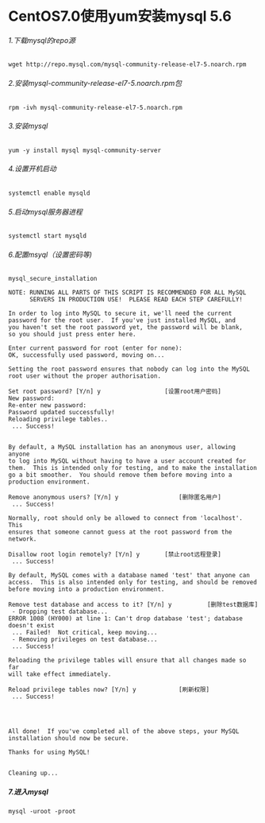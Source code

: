 # CentOS7.0使用yum安装mysql 5.6
###### 1.下载mysql的repo源
	wget http://repo.mysql.com/mysql-community-release-el7-5.noarch.rpm

###### 2.安装mysql-community-release-el7-5.noarch.rpm包
	rpm -ivh mysql-community-release-el7-5.noarch.rpm

###### 3.安装mysql
	yum -y install mysql mysql-community-server

###### 4.设置开机启动
	systemctl enable mysqld
###### 5.启动mysql服务器进程
	systemctl start mysqld
###### 6.配置msyql（设置密码等)
	mysql_secure_installation
	
```shell
NOTE: RUNNING ALL PARTS OF THIS SCRIPT IS RECOMMENDED FOR ALL MySQL
      SERVERS IN PRODUCTION USE!  PLEASE READ EACH STEP CAREFULLY!

In order to log into MySQL to secure it, we'll need the current
password for the root user.  If you've just installed MySQL, and
you haven't set the root password yet, the password will be blank,
so you should just press enter here.

Enter current password for root (enter for none): 
OK, successfully used password, moving on...

Setting the root password ensures that nobody can log into the MySQL
root user without the proper authorisation.

Set root password? [Y/n] y                  [设置root用户密码]
New password: 
Re-enter new password: 
Password updated successfully!
Reloading privilege tables..
 ... Success!


By default, a MySQL installation has an anonymous user, allowing anyone
to log into MySQL without having to have a user account created for
them.  This is intended only for testing, and to make the installation
go a bit smoother.  You should remove them before moving into a
production environment.

Remove anonymous users? [Y/n] y                 [删除匿名用户]
 ... Success!

Normally, root should only be allowed to connect from 'localhost'.  This
ensures that someone cannot guess at the root password from the network.

Disallow root login remotely? [Y/n] y       [禁止root远程登录]
 ... Success!

By default, MySQL comes with a database named 'test' that anyone can
access.  This is also intended only for testing, and should be removed
before moving into a production environment.

Remove test database and access to it? [Y/n] y          [删除test数据库]
 - Dropping test database...
ERROR 1008 (HY000) at line 1: Can't drop database 'test'; database doesn't exist
 ... Failed!  Not critical, keep moving...
 - Removing privileges on test database...
 ... Success!

Reloading the privilege tables will ensure that all changes made so far
will take effect immediately.

Reload privilege tables now? [Y/n] y            [刷新权限]
 ... Success!




All done!  If you've completed all of the above steps, your MySQL
installation should now be secure.

Thanks for using MySQL!


Cleaning up...
```

##### 7.进入mysql
	mysql -uroot -proot
